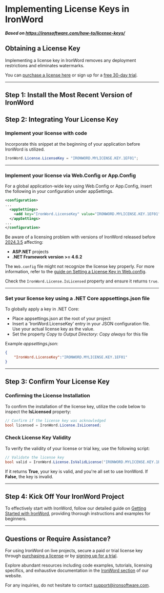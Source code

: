 # Implementing License Keys in IronWord

***Based on <https://ironsoftware.com/how-to/license-keys/>***


## Obtaining a License Key

Implementing a license key in IronWord removes any deployment restrictions and eliminates watermarks.

You can [purchase a license here](https://ironsoftware.com/csharp/word/licensing/) or sign up for a [free 30-day trial](https://ironsoftware.com/csharp/word/licensing/).

--------------------------------------------------------------------------------

## Step 1: Install the Most Recent Version of IronWord

## Step 2: Integrating Your License Key

### Implement your license with code

Incorporate this snippet at the beginning of your application before IronWord is utilized.

```csharp
IronWord.License.LicenseKey = "IRONWORD.MYLICENSE.KEY.1EF01";
```

--------------------------------------------------------------------------------

### Implement your license via Web.Config or App.Config

For a global application-wide key using Web.Config or App.Config, insert the following in your configuration under appSettings.

```xml
<configuration>
...
  <appSettings>
    <add key="IronWord.LicenseKey" value="IRONWORD.MYLICENSE.KEY.1EF01"/>
  </appSettings>
...
</configuration>
```

Be aware of a licensing problem with versions of IronWord released before [2024.3.5](https://www.nuget.org/packages/IronWord/2024.3.5) affecting:
- **ASP.NET** projects
- **.NET Framework version >= 4.6.2**

The `Web.config` file might not recognize the license key properly. For more information, refer to the [guide on Setting a License Key in Web.config](https://ironsoftware.com/csharp/word/troubleshooting/license-key-web.config/).

Check the `IronWord.License.IsLicensed` property and ensure it returns `true`.

--------------------------------------------------------------------------------

### Set your license key using a .NET Core appsettings.json file

To globally apply a key in .NET Core:

- Place appsettings.json at the root of your project
- Insert a 'IronWord.LicenseKey' entry in your JSON configuration file. Use your actual license key as the value.
- Set the property _Copy to Output Directory: Copy always_ for this file

Example _appsettings.json_:

```json
{
    "IronWord.LicenseKey":"IRONWORD.MYLICENSE.KEY.1EF01"
}
```

--------------------------------------------------------------------------------

## Step 3: Confirm Your License Key

### Confirming the License Installation

To confirm the installation of the license key, utilize the code below to inspect the **IsLicensed** property:

```csharp
// Confirm if the license key was acknowledged
bool licensed = IronWord.License.IsLicensed;
```

### Check License Key Validity

To verify the validity of your license or trial key, use the following script:

```csharp
// Validate the license key
bool valid = IronWord.License.IsValidLicense("IRONWORD.MYLICENSE.KEY.1EF01");
```

If it returns **True**, your key is valid, and you're all set to use IronWord. If **False**, the key is invalid.

--------------------------------------------------------------------------------

## Step 4: Kick Off Your IronWord Project

To effectively start with IronWord, follow our detailed guide on [Getting Started with IronWord](https://ironsoftware.com/csharp/word/docs/), providing thorough instructions and examples for beginners.

--------------------------------------------------------------------------------

## Questions or Require Assistance?

For using IronWord on live projects, secure a paid or trial license key through [purchasing a license](https://ironsoftware.com/csharp/word/licensing/) or by [signing up for a trial](https://ironsoftware.com/csharp/word/licensing/).

Explore abundant resources including code examples, tutorials, licensing specifics, and exhaustive documentation in the [IronWord section](https://ironsoftware.com/csharp/word/) of our website.

For any inquiries, do not hesitate to contact <support@ironsoftware.com>.